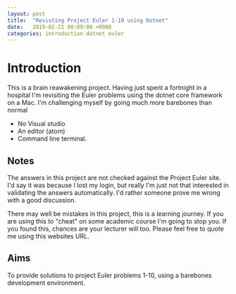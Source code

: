 ```yaml
---
layout: post
title:  "Revisting Project Euler 1-10 using Dotnet"
date:   2019-02-21 00:09:00 +0000
categories: introduction dotnet euler
---
```



# Introduction

This is a brain reawakening project.  Having just spent a fortnight in a hospital I'm revisiting the Euler problems using the dotnet core framework on a Mac.  I'm challenging myself by going much more barebones than normal

- No Visual studio
- An editor (atom)
- Command line terminal.

## Notes

The answers in this project are not checked against the Project Euler site. I'd say it was because I lost my login, but really I'm just not that interested in validating the answers automatically.  I'd rather someone prove me wrong with a good discussion.  

There may well be mistakes in this project, this is a learning journey.  If you are using this to "cheat" on some academic course I'm going to stop you. If you found this, chances are your lecturer will too. Please feel free to quote me using this websites URL.

## Aims

To provide solutions to project Euler problems 1-10, using a barebones development environment.
